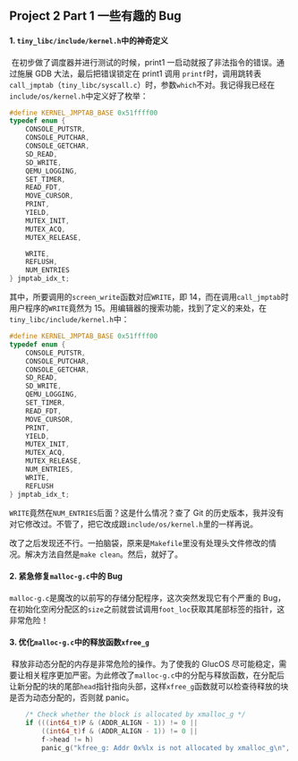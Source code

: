 ## Project 2 Part 1 一些有趣的 Bug

#### 1. `tiny_libc/include/kernel.h`中的神奇定义

​	在初步做了调度器并进行测试的时候，print1 一启动就报了非法指令的错误。通过施展 GDB 大法，最后把错误锁定在 print1 调用 `printf`时，调用跳转表`call_jmptab`（`tiny_libc/syscall.c`）时，参数`which`不对。我记得我已经在`include/os/kernel.h`中定义好了枚举：

```c
#define KERNEL_JMPTAB_BASE 0x51ffff00
typedef enum {
	CONSOLE_PUTSTR,
	CONSOLE_PUTCHAR,
	CONSOLE_GETCHAR,
	SD_READ,
	SD_WRITE,
	QEMU_LOGGING,
	SET_TIMER,
	READ_FDT,
	MOVE_CURSOR,
	PRINT,
	YIELD,
	MUTEX_INIT,
	MUTEX_ACQ,
	MUTEX_RELEASE,

	WRITE,
	REFLUSH,
	NUM_ENTRIES
} jmptab_idx_t;
```

其中，所要调用的`screen_write`函数对应`WRITE`，即 14，而在调用`call_jmptab`时用户程序的`WRITE`竟然为 15。用编辑器的搜索功能，找到了定义的来处，在`tiny_libc/include/kernel.h`中：

```c
#define KERNEL_JMPTAB_BASE 0x51ffff00
typedef enum {
    CONSOLE_PUTSTR,
    CONSOLE_PUTCHAR,
    CONSOLE_GETCHAR,
    SD_READ,
    SD_WRITE,
    QEMU_LOGGING,
    SET_TIMER,
    READ_FDT,
    MOVE_CURSOR,
    PRINT,
    YIELD,
    MUTEX_INIT,
    MUTEX_ACQ,
    MUTEX_RELEASE,
    NUM_ENTRIES,
    WRITE,
    REFLUSH
} jmptab_idx_t;
```

​	`WRITE`竟然在`NUM_ENTRIES`后面？这是什么情况？查了 Git 的历史版本，我并没有对它修改过。不管了，把它改成跟`include/os/kernel.h`里的一样再说。

​	改了之后发现还不行。一拍脑袋，原来是`Makefile`里没有处理头文件修改的情况。解决方法自然是`make clean`。然后，就好了。

#### 2. 紧急修复`malloc-g.c`中的 Bug

​	`malloc-g.c`是魔改的以前写的存储分配程序，这次突然发现它有个严重的 Bug，在初始化空闲分配区的`size`之前就尝试调用`foot_loc`获取其尾部标签的指针，这非常危险！

#### 3. 优化`malloc-g.c`中的释放函数`xfree_g`

​	释放非动态分配的内存是非常危险的操作。为了使我的 GlucOS 尽可能稳定，需要让相关程序更加严密。为此修改了`malloc-g.c`中的分配与释放函数，在分配后让新分配的块的尾部`head`指针指向头部，这样`xfree_g`函数就可以检查待释放的块是否为动态分配的，否则就 panic。

```c
	/* Check whether the block is allocated by xmalloc_g */
	if (((int64_t)P & (ADDR_ALIGN - 1)) != 0 ||
		((int64_t)f & (ADDR_ALIGN - 1)) != 0 ||
		f->head != h)
		panic_g("kfree_g: Addr 0x%lx is not allocated by xmalloc_g\n", (int64_t)P);
```

